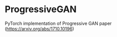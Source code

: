# ProgressiveGAN
PyTorch implementation of Progressive GAN paper (https://arxiv.org/abs/1710.10196)
